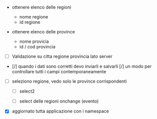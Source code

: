 - ottenere elenco delle regioni 
    - nome regione
    - id regione   

- ottenere elenco delle province 
    - nome provicia
    - id / cod provincia   


- [ ] Validazione su citta regione provincia lato server

- [/] quando i dati sono corretti devo inviarli e salvarli
     [/] un modo per controllare tutti i campi contemporaneamente


- [ ] seleziono regione, vedo solo le province corrispondenti
    - [ ] select2
    - [ ] select delle regioni 
        onchange (evento)


- [x] aggiornato tutta applicazione con i namespace